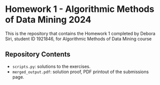 # Homework 1 - Algorithmic Methods of Data Mining 2024
This is the repository that contains the Homework 1 completed by Debora Siri, student ID 1921846, for Algorithmic Methods of Data Mining course
## Repository Contents
- `scripts.py`: solutions to the exercises.
- `merged_output.pdf`: solution proof, PDF printout of the submissions page.

